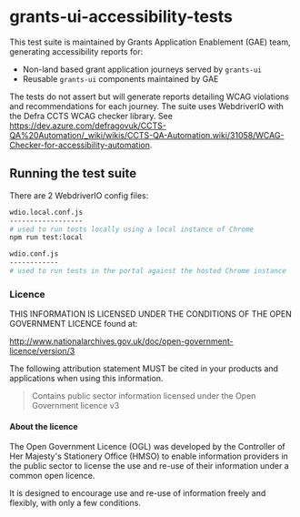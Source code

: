 # grants-ui-accessibility-tests

This test suite is maintained by Grants Application Enablement (GAE) team, generating accessibility reports for:

- Non-land based grant application journeys served by `grants-ui`
- Reusable `grants-ui` components maintained by GAE

The tests do not assert but will generate reports detailing WCAG violations and recommendations for each journey. The suite uses WebdriverIO with the Defra CCTS WCAG checker library. See https://dev.azure.com/defragovuk/CCTS-QA%20Automation/_wiki/wikis/CCTS-QA-Automation.wiki/31058/WCAG-Checker-for-accessibility-automation.

## Running the test suite

There are 2 WebdriverIO config files:

```bash
wdio.local.conf.js
------------------
# used to run tests locally using a local instance of Chrome
npm run test:local
```

```bash
wdio.conf.js
------------
# used to run tests in the portal against the hosted Chrome instance
```

### Licence

THIS INFORMATION IS LICENSED UNDER THE CONDITIONS OF THE OPEN GOVERNMENT LICENCE found at:

<http://www.nationalarchives.gov.uk/doc/open-government-licence/version/3>

The following attribution statement MUST be cited in your products and applications when using this information.

> Contains public sector information licensed under the Open Government licence v3

#### About the licence

The Open Government Licence (OGL) was developed by the Controller of Her Majesty's Stationery Office (HMSO) to enable
information providers in the public sector to license the use and re-use of their information under a common open
licence.

It is designed to encourage use and re-use of information freely and flexibly, with only a few conditions.
